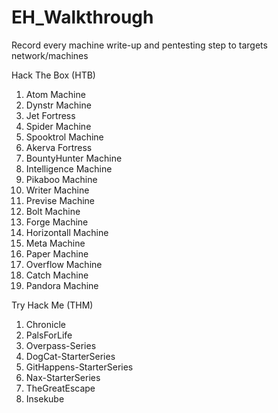 # EH_Walkthrough
Record every machine write-up and pentesting step to targets network/machines

Hack The Box (HTB)
1. Atom Machine
2. Dynstr Machine
3. Jet Fortress
4. Spider Machine
5. Spooktrol Machine
6. Akerva Fortress
7. BountyHunter Machine
8. Intelligence Machine
9. Pikaboo Machine
10. Writer Machine
11. Previse Machine
12. Bolt Machine
13. Forge Machine
14. Horizontall Machine
15. Meta Machine
16. Paper Machine
17. Overflow Machine
18. Catch Machine
19. Pandora Machine

Try Hack Me (THM)
1. Chronicle
2. PalsForLife
3. Overpass-Series
4. DogCat-StarterSeries
5. GitHappens-StarterSeries
6. Nax-StarterSeries
7. TheGreatEscape
8. Insekube

